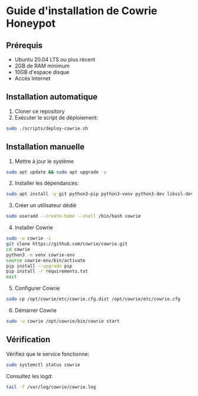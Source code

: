 # Guide d'installation de Cowrie Honeypot

## Prérequis
- Ubuntu 20.04 LTS ou plus récent
- 2GB de RAM minimum
- 10GB d'espace disque
- Accès Internet

## Installation automatique
1. Cloner ce repository
2. Exécuter le script de déploiement:
```bash
sudo ./scripts/deploy-cowrie.sh
```
## Installation manuelle
1. Mettre à jour le système
```bash
sudo apt update && sudo apt upgrade -y
```
2. Installer les dépendances:
```bash
sudo apt install -y git python3-pip python3-venv python3-dev libssl-dev libffi-dev build-essential libmpfr-dev libmpc-dev
```
3. Créer un utilisateur dédié
```bash
sudo useradd --create-home --shell /bin/bash cowrie
```
4. Installer Cowrie
```bash
sudo -u cowrie -i
git clone https://github.com/cowrie/cowrie.git
cd cowrie
python3 -m venv cowrie-env
source cowrie-env/bin/activate
pip install --upgrade pip
pip install -r requirements.txt
exit
```
5. Configurer Cowrie
```bash
sudo cp /opt/cowrie/etc/cowrie.cfg.dist /opt/cowrie/etc/cowrie.cfg
```
6. Démarrer Cowrie
```bash
sudo -u cowrie /opt/cowrie/bin/cowrie start
```

 ## Vérification
 Vérifiez que le service fonctionne:
 ```bash
sudo systemctl status cowrie
```
Consultez les logd:
```bash
tail -f /var/log/cowrie/cowrie.log
```
